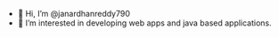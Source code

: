 - 👋 Hi, I’m @janardhanreddy790
- 👀 I’m interested in developing web apps and java based applications.

<!---
janardhanreddy790/janardhanreddy790 is a ✨ special ✨ repository because its `README.md` (this file) appears on your GitHub profile.
You can click the Preview link to take a look at your changes.
--->
